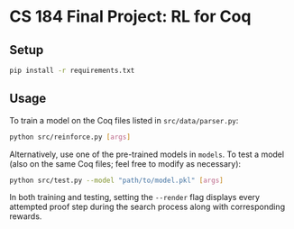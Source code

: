 # CS 184 Final Project: RL for Coq

## Setup

```bash
pip install -r requirements.txt
```

## Usage

To train a model on the Coq files listed in `src/data/parser.py`:

```bash
python src/reinforce.py [args]
```

Alternatively, use one of the pre-trained models in `models`. To test a model (also on the same Coq files; feel free to modify as necessary):

```bash
python src/test.py --model "path/to/model.pkl" [args]
```

In both training and testing, setting the `--render` flag displays every attempted proof step during the search process along with corresponding rewards.
